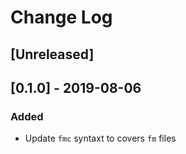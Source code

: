 # Change Log

## [Unreleased]

## [0.1.0] - 2019-08-06
### Added
- Update `fmc` syntaxt to covers `fm` files

